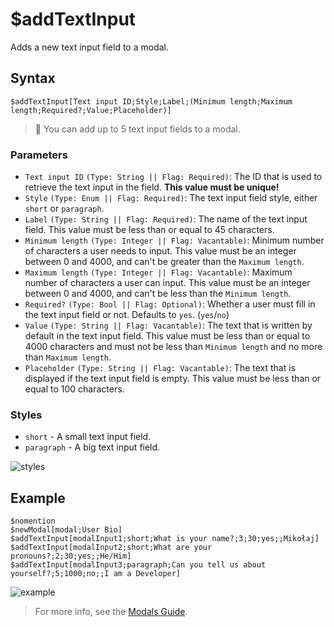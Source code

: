 # $addTextInput
Adds a new text input field to a modal.

## Syntax
```
$addTextInput[Text input ID;Style;Label;(Minimum length;Maximum length;Required?;Value;Placeholder)]
```

> 📌 You can add up to 5 text input fields to a modal.

### Parameters
- `Text input ID` `(Type: String || Flag: Required)`: The ID that is used to retrieve the text input in the field. **This value must be unique!**
- `Style` `(Type: Enum || Flag: Required)`: The text input field style, either `short` or `paragraph`.
- `Label` `(Type: String || Flag: Required)`: The name of the text input field. This value must be less than or equal to 45 characters.
- `Minimum length` `(Type: Integer || Flag: Vacantable)`: Minimum number of characters a user needs to input. This value must be an integer between 0 and 4000, and can't be greater than the `Maximum length`.
- `Maximum length` `(Type: Integer || Flag: Vacantable)`: Maximum number of characters a user can input. This value must be an integer between 0 and 4000, and can't be less than the `Minimum length`.  
- `Required?` `(Type: Bool || Flag: Optional)`: Whether a user must fill in the text input field or not. Defaults to `yes`. (`yes`/`no`)
- `Value` `(Type: String || Flag: Vacantable)`: The text that is written by default in the text input field. This value must be less than or equal to 4000 characters and must not be less than `Minimum length` and no more than `Maximum length`.
- `Placeholder` `(Type: String || Flag: Vacantable)`: The text that is displayed if the text input field is empty. This value must be less than or equal to 100 characters.

### Styles
- `short` - A small text input field.
- `paragraph` - A big text input field.

![styles](https://user-images.githubusercontent.com/113303649/209936324-5a9f1d2b-8eea-48d4-b3cb-749a6d68c2d2.png)


## Example
```
$nomention
$newModal[modal;User Bio]
$addTextInput[modalInput1;short;What is your name?;3;30;yes;;Mikołaj]
$addTextInput[modalInput2;short;What are your pronouns?;2;30;yes;;He/Him]
$addTextInput[modalInput3;paragraph;Can you tell us about yourself?;5;1000;no;;I am a Developer]
```
![example](https://user-images.githubusercontent.com/113303649/209936030-02352d16-a81f-486f-aa32-839c82f4fa6d.png)

> For more info, see the [Modals Guide](../guides/general/interactions/modals/aboutModals.md).
